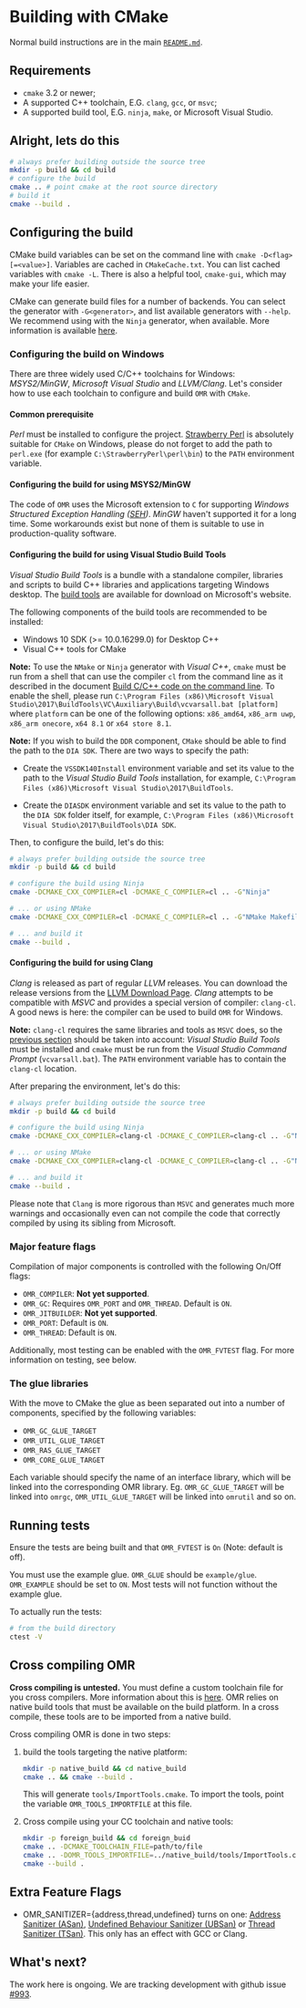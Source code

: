 <!--
Copyright IBM Corp. and others 2016

This program and the accompanying materials are made available under
the terms of the Eclipse Public License 2.0 which accompanies this
distribution and is available at https://www.eclipse.org/legal/epl-2.0/
or the Apache License, Version 2.0 which accompanies this distribution and
is available at https://www.apache.org/licenses/LICENSE-2.0.

This Source Code may also be made available under the following
Secondary Licenses when the conditions for such availability set
forth in the Eclipse Public License, v. 2.0 are satisfied: GNU
General Public License, version 2 with the GNU Classpath
Exception [1] and GNU General Public License, version 2 with the
OpenJDK Assembly Exception [2].

[1] https://www.gnu.org/software/classpath/license.html
[2] https://openjdk.org/legal/assembly-exception.html

SPDX-License-Identifier: EPL-2.0 OR Apache-2.0 OR GPL-2.0-only WITH Classpath-exception-2.0 OR GPL-2.0-only WITH OpenJDK-assembly-exception-1.0
-->

# Building with CMake

Normal build instructions are in the main [`README.md`](../README.md).

## Requirements

* `cmake` 3.2 or newer;
* A supported C++ toolchain, E.G. `clang`, `gcc`, or `msvc`;
* A supported build tool, E.G. `ninja`, `make`, or Microsoft Visual Studio.

## Alright, lets do this

```bash
# always prefer building outside the source tree
mkdir -p build && cd build
# configure the build
cmake .. # point cmake at the root source directory
# build it
cmake --build .
```

## Configuring the build

CMake build variables can be set on the command line with `cmake -D<flag>[=<value>]`. Variables are cached in
`CMakeCache.txt`. You can list cached variables with `cmake -L`. There is also a helpful tool, `cmake-gui`, which may
make your life easier.

CMake can generate build files for a number of backends. You can select the generator with `-G<generator>`, and list
available generators with `--help`. We recommend using with the `Ninja` generator, when available. More information is
available [here](https://cmake.org/cmake/help/latest/manual/cmake-generators.7.html).

### Configuring the build on Windows

There are three widely used C/C++ toolchains for Windows: *MSYS2/MinGW*, *Microsoft Visual Studio* and *LLVM/Clang*.
Let's consider how to use each toolchain to configure and build `OMR` with `CMake`.

#### Common prerequisite

*Perl* must be installed to configure the project. [Strawberry Perl](http://strawberryperl.com/) is absolutely
suitable for `CMake` on Windows, please do not forget to add the path to `perl.exe` (for example
`C:\StrawberryPerl\perl\bin`) to the `PATH` environment variable.

#### Configuring the build for using MSYS2/MinGW

The code of `OMR` uses the Microsoft extension to `C` for supporting *Windows Structured Exception Handling
([SEH](https://msdn.microsoft.com/library/windows/desktop/ms680657))*. *MinGW* haven't supported it
for a long time. Some workarounds exist but none of them is suitable to use in production-quality software.

#### Configuring the build for using Visual Studio Build Tools

*Visual Studio Build Tools* is a bundle with a standalone compiler, libraries and scripts to build C++ libraries and
applications targeting Windows desktop. The [build tools](http://landinghub.visualstudio.com/visual-cpp-build-tools)
are available for download on Microsoft's website.

The following components of the build tools are recommended to be installed:

 * Windows 10 SDK (>= 10.0.16299.0) for Desktop C++
 * Visual C++ tools for CMake

**Note:**
To use the `NMake` or `Ninja` generator with *Visual C++*, `cmake` must be run from a shell that can use
the compiler `cl` from the command line as it described in the document
[Build C/C++ code on the command line](https://docs.microsoft.com/en-us/cpp/build/building-on-the-command-line).
To enable the shell, please run
`C:\Program Files (x86)\Microsoft Visual Studio\2017\BuildTools\VC\Auxiliary\Build\vcvarsall.bat [platform]` where `platform`
can be one of the following options: `x86_amd64`, `x86_arm uwp`, `x86_arm onecore`, `x64 8.1` or `x64 store 8.1`.

**Note:**
If you wish to build the `DDR` component, `CMake` should be able to find the path to the `DIA SDK`. There are two ways to specify
the path:

 * Create the `VSSDK140Install` environment variable and set its value to the path to the *Visual Studio Build Tools* installation,
for example, `C:\Program Files (x86)\Microsoft Visual Studio\2017\BuildTools`.

 * Create the `DIASDK` environment variable and set its value to the path to the `DIA SDK` folder itself, for example,
`C:\Program Files (x86)\Microsoft Visual Studio\2017\BuildTools\DIA SDK`.

Then, to configure the build, let's do this:

```bash
# always prefer building outside the source tree
mkdir -p build && cd build

# configure the build using Ninja
cmake -DCMAKE_CXX_COMPILER=cl -DCMAKE_C_COMPILER=cl .. -G"Ninja"

# ... or using NMake
cmake -DCMAKE_CXX_COMPILER=cl -DCMAKE_C_COMPILER=cl .. -G"NMake Makefiles"

# ... and build it
cmake --build .
```

#### Configuring the build for using Clang

*Clang* is released as part of regular *LLVM* releases. You can download the release versions from the
[LLVM Download Page](http://releases.llvm.org/download.html). *Clang* attempts to be compatible with *MSVC* and provides a
special version of compiler: `clang-cl`. A good news is here: the compiler can be used to build `OMR` for Windows.

**Note:**
`clang-cl` requires the same libraries and tools as `MSVC` does, so the
[previous section](#configuring-the-build-for-using-visual-studio-build-tools) should be taken into account:
*Visual Studio Build Tools* must be installed and `cmake` must be run from the *Visual Studio Command Prompt* (`vcvarsall.bat`).
The `PATH` environment variable has to contain the `clang-cl` location.

After preparing the environment, let's do this:

```bash
# always prefer building outside the source tree
mkdir -p build && cd build

# configure the build using Ninja
cmake -DCMAKE_CXX_COMPILER=clang-cl -DCMAKE_C_COMPILER=clang-cl .. -G"Ninja"

# ... or using NMake
cmake -DCMAKE_CXX_COMPILER=clang-cl -DCMAKE_C_COMPILER=clang-cl .. -G"NMake Makefiles"

# ... and build it
cmake --build .
```

Please note that `Clang` is more rigorous than `MSVC` and generates much more warnings and occasionally even can not
compile the code that correctly compiled by using its sibling from Microsoft.

### Major feature flags

Compilation of major components is controlled with the following On/Off flags:
* `OMR_COMPILER`: **Not yet supported**.
* `OMR_GC`: Requires `OMR_PORT` and `OMR_THREAD`. Default is `ON`.
* `OMR_JITBUILDER`: **Not yet supported**.
* `OMR_PORT`: Default is `ON`.
* `OMR_THREAD`: Default is `ON`.

Additionally, most testing can be enabled with the `OMR_FVTEST` flag.
For more information on testing, see below.

### The glue libraries

With the move to CMake the glue as been separated out into a number of components, specified by the following variables:
* `OMR_GC_GLUE_TARGET`
* `OMR_UTIL_GLUE_TARGET`
* `OMR_RAS_GLUE_TARGET`
* `OMR_CORE_GLUE_TARGET`

Each variable should specify the name of an interface library, which will be linked into the corresponding OMR library.
Eg. `OMR_GC_GLUE_TARGET` will be linked into `omrgc`, `OMR_UTIL_GLUE_TARGET` will be linked into `omrutil` and so on.

## Running tests

Ensure the tests are being built and that `OMR_FVTEST` is `On` (Note: default is off).

You must use the example glue. `OMR_GLUE` should be `example/glue`. `OMR_EXAMPLE` should be set to `ON`. Most tests will
not function without the example glue.

To actually run the tests:
```bash
# from the build directory
ctest -V
```

## Cross compiling OMR

**Cross compiling is untested.** You must define a custom toolchain file for you cross compilers. More information about
this is [here](https://cmake.org/cmake/help/v3.0/manual/cmake-toolchains.7.html). OMR relies on native build tools that
must be available on the build platform. In a cross compile, these tools are to be imported from a native build.

Cross compiling OMR is done in two steps:

1. build the tools targeting the native platform:
   ```bash
   mkdir -p native_build && cd native_build
   cmake .. && cmake --build .
   ```
   This will generate `tools/ImportTools.cmake`. To import the tools, point the variable `OMR_TOOLS_IMPORTFILE` at this
   file.

2. Cross compile using your CC toolchain and native tools:
   ```bash
   mkdir -p foreign_build && cd foreign_buid
   cmake .. -DCMAKE_TOOLCHAIN_FILE=path/to/file
   cmake .. -DOMR_TOOLS_IMPORTFILE=../native_build/tools/ImportTools.cmake
   cmake --build .
   ```

## Extra Feature Flags

*  OMR_SANITIZER={address,thread,undefined} turns on one: [Address Sanitizer
   (ASan)][asan], [Undefined Behaviour Sanitizer (UBSan)][ubsan] or [Thread
   Sanitizer (TSan)][tsan]. This only has an effect with GCC or Clang.

[ubsan]: https://clang.llvm.org/docs/UndefinedBehaviorSanitizer.html
[asan]: https://github.com/google/sanitizers/wiki/AddressSanitizer
[tsan]: https://clang.llvm.org/docs/ThreadSanitizer.html

## What's next?

The work here is ongoing. We are tracking development with github issue
[#993](https://github.com/eclipse-omr/omr/issues/933).
